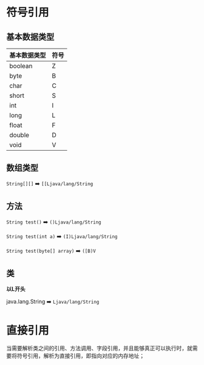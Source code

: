 
# 符号引用
## 基本数据类型
| 基本数据类型 | 符号 |
| ------------ | ---- |
| boolean      | Z    |
| byte         | B    |
| char         | C    |
| short        | S    |
| int          | I    |
| long         | L    |
| float        | F    |
| double       | D    |
| void         | V    |

## 数组类型

`String[][]` ➡️ `[[Ljava/lang/String`

## 方法

`String test()` ➡️ `()Ljava/lang/String`

`String test(int a)` ➡️ `(I)Ljava/lang/String`

`String test(byte[] array)` ➡️ `([B)V`

## 类
**以L开头**

java.lang.String  ➡️ `Ljava/lang/String`


# 直接引用

当需要解析类之间的引用、方法调用、字段引用，并且能够真正可以执行时，就需要将符号引用，解析为直接引用，即指向对应的内存地址；


